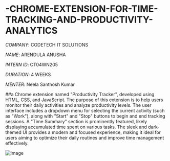 # -CHROME-EXTENSION-FOR-TIME-TRACKING-AND-PRODUCTIVITY-ANALYTICS

*COMPANY*: CODETECH IT SOLUTIONS

*NAME*: ARENDULA ANUSHA

*INTERN ID*: CT04WN205

*DURATION*: 4 WEEKS

*MENTER*:  Neela Santhosh Kumar

##a Chrome extension named "Productivity Tracker", developed using HTML, CSS, and JavaScript. The purpose of this extension is to help users monitor their daily activities and analyze productivity levels. The user interface includes a dropdown menu for selecting the current activity (such as "Work"), along with "Start" and "Stop" buttons to begin and end tracking sessions. A "Time Summary" section is prominently featured, likely displaying accumulated time spent on various tasks. The sleek and dark-themed UI provides a modern and focused experience, making it ideal for users aiming to optimize their daily routines and improve time management effectively.

![Image](https://github.com/user-attachments/assets/1ad3df00-559d-4067-9241-fc87d608f497)

